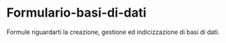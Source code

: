 # Formulario-basi-di-dati
Formule riguardarti la creazione, gestione ed indicizzazione di basi di dati.
